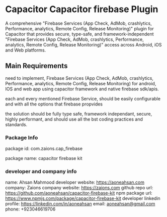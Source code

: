# Capacitor Capacitor firebase Plugin

A comprehensive "Firebase Services (App Check, AdMob, crashlytics, Performance, analytics, Remote Config, Release Monitoring)" plugin for Capacitor that provides secure, type-safe, and framework-independent "Firebase Services (App Check, AdMob, crashlytics, Performance, analytics, Remote Config, Release Monitoring)" access across Android, iOS and Web platforms.

## Main Requirements

need to implement, Firebase Services (App Check, AdMob, crashlytics, Performance, analytics, Remote Config, Release Monitoring) for android, IOS and web app using capacitor framework and native firebase sdk/apis.

each and every mentioned Firebase Service, should be easily configurable and with all the options that firebase propvides

the solution should be fully type safe, framework independant, secure, highly performant, and should use all the bst coding practices and standards.

### Package Info

package id: com.zaions.cap_firebase

package name: capacitor firebase kit

### developer and company info

name: Ahsan Mahmood
developer website: https://aoneahsan.com
company: Zaions
company website: https://zaions.com
github repo url: https://github.com/aoneahsan/capacitor-firebase-kit
npm package url: https://www.npmjs.com/package/capacitor-firebase-kit
developer linkedin profile: https://linkedin.com/in/aoneahsan
email: aoneahsan@gmail.com
phone: +923046619706
